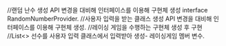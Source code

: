 //랜덤 난수 생성 API 변경을 대비해 인터페이스를 이용해 구현체 생성 interface RandomNumberProvider.
//사용자 입력을 받는 클래스 생성 API 변경을 대비해 인터페이스를 이용해 구현체 생성.
//레이싱 게임을 수행하는 구현체 생성 후 구현
//List<> 선수를 사용자 입력 클래스에서 입력받아 생성- 레이싱게임 멤버 변수.
